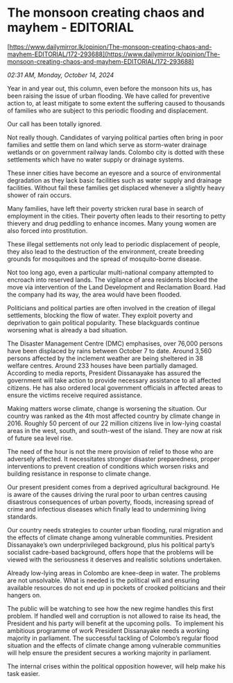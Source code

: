 # The monsoon creating chaos and mayhem - EDITORIAL

[https://www.dailymirror.lk/opinion/The-monsoon-creating-chaos-and-mayhem-EDITORIAL/172-293688](https://www.dailymirror.lk/opinion/The-monsoon-creating-chaos-and-mayhem-EDITORIAL/172-293688)

*02:31 AM, Monday, October 14, 2024*

Year in and year out, this column, even before the monsoon hits us, has been raising the issue of urban flooding. We have called for preventive action to, at least mitigate to some extent the suffering caused to thousands of families who are subject to this periodic flooding and displacement.

Our call has been totally ignored.

Not really though. Candidates of varying political parties often bring in poor families and settle them on land which serve as storm-water drainage wetlands or on government railway lands. Colombo city is dotted with these settlements which have no water supply or drainage systems.

These inner cities have become an eyesore and a source of environmental degradation as they lack basic facilities such as water supply and drainage facilities. Without fail these families get displaced whenever a slightly heavy shower of rain occurs.

Many families, have left their poverty stricken rural base in search of employment in the cities. Their poverty often leads to their resorting to petty thievery and drug peddling to enhance incomes. Many young women are also forced into prostitution.

These illegal settlements not only lead to periodic displacement of people, they also lead to the destruction of the environment, create breeding grounds for mosquitoes and the spread of mosquito-borne disease.

Not too long ago, even a particular multi-national company attempted to encroach into reserved lands. The vigilance of area residents blocked the move via intervention of the Land Development and Reclamation Board. Had the company had its way, the area would have been flooded.

Politicians and political parties are often involved in the creation of illegal settlements, blocking the flow of water. They exploit poverty and deprivation to gain political popularity. These blackguards continue worsening what is already a bad situation.

The Disaster Management Centre (DMC) emphasises, over 76,000 persons have been displaced by rains between October 7 to date. Around 3,560 persons affected by the inclement weather are being sheltered in 38 welfare centres. Around 233 houses have been partially damaged. According to media reports, President Dissanayake has assured the government will take action to provide necessary assistance to all affected citizens. He has also ordered local government officials in affected areas to ensure the victims receive required assistance.

Making matters worse climate, change is worsening the situation. Our country was ranked as the 4th most affected country by climate change in 2016. Roughly 50 percent of our 22 million citizens live in low-lying coastal areas in the west, south, and south-west of the island. They are now at risk of future sea level rise.

The need of the hour is not the mere provision of relief to those who are adversely affected. It necessitates stronger disaster preparedness, proper interventions to prevent creation of conditions which worsen risks and building resistance in response to climate change.

Our present president comes from a deprived agricultural background. He is aware of the causes driving the rural poor to urban centres causing disastrous consequences of urban poverty, floods, increasing spread of crime and infectious diseases which finally lead to undermining living standards.

Our country needs strategies to counter urban flooding, rural migration and the effects of climate change among vulnerable communities. President Dissanayake’s own underprivileged background, plus his political party’s socialist cadre-based background, offers hope that the problems will be viewed with the seriousness it deserves and realistic solutions undertaken.

Already low-lying areas in Colombo are knee-deep in water. The problems are not unsolvable. What is needed is the political will and ensuring available resources do not end up in pockets of crooked politicians and their hangers on.

The public will be watching to see how the new regime handles this first problem. If handled well and corruption is not allowed to raise its head, the President and his party will benefit at the upcoming polls.  To implement his ambitious programme of work President Dissanayake needs a working majority in parliament. The successful tackling of Colombo’s regular flood situation and the effects of climate change among vulnerable communities will help ensure the president secures a working majority in parliament.

The internal crises within the political opposition however, will help make his task easier.

